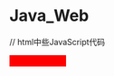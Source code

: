 # Java_Web
// html中些JavaScript代码

<title>Insert title here</title> <style type="text/css"> #box01{ background-color:red; width:100px; height:20px; } </style>
<div id="box01"></div>
<div id="box02"></div>
<script type="text/javascript" > document.getElementById('box02').style.width = '100px' ; document.getElementById('box02').style.height = '100px' ; document.getElementById('box02').style.background = 'green' ; </script>